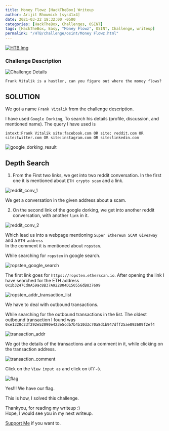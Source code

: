 ```yaml
---
title: Money Flowz [HackTheBox] Writeup
author: Arijit Bhowmick [sys41x4]
date: 2021-03-22 18:32:00 -0500
categories: [HackTheBox, Challenges, OSINT]
tags: [HackTheBox, Easy, "Money Flowz", OSINT, Challenge, writeup]
permalink: "/HTB/challenge/osint/Money Flowz.html"
---
```


[![HTB Img](/assets/htb/htb-img/htb_logo.jpeg)](http://hackthebox.eu)

### Challenge Description

![Challenge Details](/assets/htb/challenge/osint/money-flowz/img/challenge_desc.png)

`Frank Vitalik is a hustler, can you figure out where the money flows?`

## SOLUTION

We got a name `Frank Vitalik` from the challenge description.

I have used `Google Dorking`, To search his details (profile, discussion, and mentioned name).
The query I have used is

```google-dorking
intext:Frank Vitalik site:facebook.com OR site: reddit.com OR site:twitter.com OR site:instagram.com OR site:linkedin.com
```

![google_dorking_result](/assets/htb/challenge/osint/money-flowz/img/google_dorking_result.png)

## Depth Search

1. From the First two links, we get into two reddit conversation.
In the first one it is mentioned about `ETH crypto scam` and a link.

![reddit_conv_1](/assets/htb/challenge/osint/money-flowz/img/reddit_discussion_1.png)

We get a conversation in the given address about a scam.

2. On the second link of the google dorking, we get into another reddit conversation,
with another `link` in it.

![reddit_conv_2](/assets/htb/challenge/osint/money-flowz/img/reddit_discussion_2.png)

Which lead us into a webpage mentioning `Super Ethereum SCAM Giveaway` and a `ETH address`<br>
In the comment it is mentioned about `ropsten`.

While searching for `ropsten` in google search.

![ropsten_google_search](/assets/htb/challenge/osint/money-flowz/img/ropsten_google_search.png)

The first link goes for `https://ropsten.etherscan.io`.
After opening the link I have searched for the ETH address `0x1b3247Cd0A59ac8B37A922804D150556dB837699`<br>

![ropsten_addr_transaction_list](/assets/htb/challenge/osint/money-flowz/img/ropsten_addr_transaction_list.png)

We have to deal with outbound transactions.

While searching for the outbound transactions in the list.
The oldest outbound transaction I found was `0xe1320c23f292e52090e423e5cdb7b4b10d3c70a8d1b947dff25ae892609f2ef4`

![transaction_addr](/assets/htb/challenge/osint/money-flowz/img/transaction_addr.png)

We got the details of the transactions and a comment in it, while clicking on the transaction address.

![transaction_comment](/assets/htb/challenge/osint/money-flowz/img/transaction_comment.png)

Click on the `View input as` and click on `UTF-8`.

![flag](/assets/htb/challenge/osint/money-flowz/img/flag.png)

Yes!!! We have our flag.

This is how, I solved this challenge.

Thankyou, for reading my writeup :)<br>
Hope, I would see you in my next writeup.

<a href="/support/sys41x4">Support Me</a> if you want to.